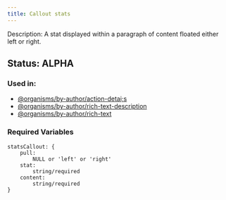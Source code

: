 ```yaml
---
title: Callout stats
---
```

Description: A stat displayed within a paragraph of content floated either left or right.

## Status: ALPHA

### Used in:
- [@organisms/by-author/action-detai;s](/?p=organisms-action-details)
- [@organisms/by-author/rich-text-description](/?p=organisms-rich-text-description)
- [@organisms/by-author/rich-text](/?p=organisms-rich-text)

### Required Variables
~~~
statsCallout: {
    pull:
        NULL or 'left' or 'right'
    stat:
        string/required
    content:
        string/required
}
~~~
